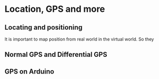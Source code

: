 # Location, GPS and more
## Locating and positioning
It is important to map position from real world in the virtual world. So they 
## Normal GPS and Differential GPS
## GPS on Arduino